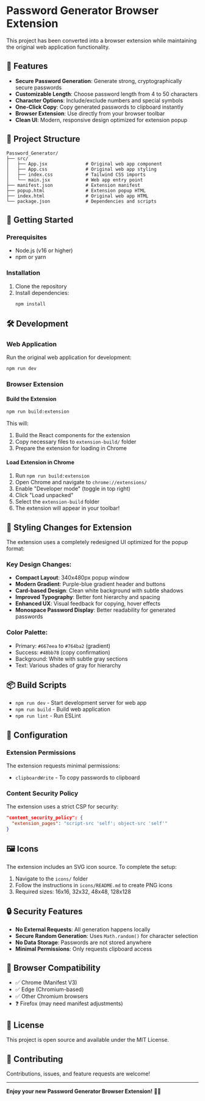 # Password Generator Browser Extension

This project has been converted into a browser extension while maintaining the original web application functionality.

## 🌟 Features

- **Secure Password Generation**: Generate strong, cryptographically secure passwords
- **Customizable Length**: Choose password length from 4 to 50 characters
- **Character Options**: Include/exclude numbers and special symbols
- **One-Click Copy**: Copy generated passwords to clipboard instantly
- **Browser Extension**: Use directly from your browser toolbar
- **Clean UI**: Modern, responsive design optimized for extension popup

## 📁 Project Structure

```
Password_Generator/
├── src/
│   ├── App.jsx              # Original web app component
│   ├── App.css              # Original web app styling
│   ├── index.css            # Tailwind CSS imports
│   └── main.jsx             # Web app entry point
├── manifest.json            # Extension manifest
├── popup.html               # Extension popup HTML
├── index.html               # Original web app HTML
└── package.json             # Dependencies and scripts
```

## 🚀 Getting Started

### Prerequisites
- Node.js (v16 or higher)
- npm or yarn

### Installation
1. Clone the repository
2. Install dependencies:
   ```bash
   npm install
   ```

## 🛠️ Development

### Web Application
Run the original web application for development:
```bash
npm run dev
```

### Browser Extension

#### Build the Extension
```bash
npm run build:extension
```

This will:
1. Build the React components for the extension
2. Copy necessary files to `extension-build/` folder
3. Prepare the extension for loading in Chrome

#### Load Extension in Chrome
1. Run `npm run build:extension`
2. Open Chrome and navigate to `chrome://extensions/`
3. Enable "Developer mode" (toggle in top right)
4. Click "Load unpacked"
5. Select the `extension-build` folder
6. The extension will appear in your toolbar!

## 🎨 Styling Changes for Extension

The extension uses a completely redesigned UI optimized for the popup format:

### Key Design Changes:
- **Compact Layout**: 340x480px popup window
- **Modern Gradient**: Purple-blue gradient header and buttons
- **Card-based Design**: Clean white background with subtle shadows
- **Improved Typography**: Better font hierarchy and spacing
- **Enhanced UX**: Visual feedback for copying, hover effects
- **Monospace Password Display**: Better readability for generated passwords

### Color Palette:
- Primary: `#667eea` to `#764ba2` (gradient)
- Success: `#48bb78` (copy confirmation)
- Background: White with subtle gray sections
- Text: Various shades of gray for hierarchy

## 📦 Build Scripts

- `npm run dev` - Start development server for web app
- `npm run build` - Build web application
- `npm run lint` - Run ESLint

## 🔧 Configuration

### Extension Permissions
The extension requests minimal permissions:
- `clipboardWrite` - To copy passwords to clipboard

### Content Security Policy
The extension uses a strict CSP for security:
```json
"content_security_policy": {
  "extension_pages": "script-src 'self'; object-src 'self'"
}
```

## 🖼️ Icons

The extension includes an SVG icon source. To complete the setup:

1. Navigate to the `icons/` folder
2. Follow the instructions in `icons/README.md` to create PNG icons
3. Required sizes: 16x16, 32x32, 48x48, 128x128

## 🔒 Security Features

- **No External Requests**: All generation happens locally
- **Secure Random Generation**: Uses `Math.random()` for character selection
- **No Data Storage**: Passwords are not stored anywhere
- **Minimal Permissions**: Only requests clipboard access

## 📱 Browser Compatibility

- ✅ Chrome (Manifest V3)
- ✅ Edge (Chromium-based)
- ✅ Other Chromium browsers
- ❓ Firefox (may need manifest adjustments)

## 📄 License

This project is open source and available under the MIT License.

## 🤝 Contributing

Contributions, issues, and feature requests are welcome!

---

**Enjoy your new Password Generator Browser Extension!** 🔐✨
